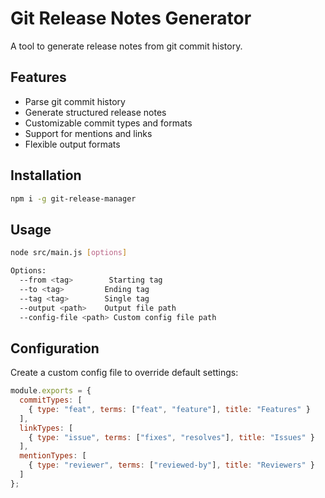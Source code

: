 # Git Release Notes Generator

A tool to generate release notes from git commit history.

## Features

- Parse git commit history
- Generate structured release notes
- Customizable commit types and formats
- Support for mentions and links
- Flexible output formats

## Installation

```bash
npm i -g git-release-manager
```

## Usage

```bash
node src/main.js [options]

Options:
  --from <tag>        Starting tag
  --to <tag>         Ending tag
  --tag <tag>        Single tag
  --output <path>    Output file path
  --config-file <path> Custom config file path
```

## Configuration

Create a custom config file to override default settings:

```javascript
module.exports = {
  commitTypes: [
    { type: "feat", terms: ["feat", "feature"], title: "Features" }
  ],
  linkTypes: [
    { type: "issue", terms: ["fixes", "resolves"], title: "Issues" }
  ],
  mentionTypes: [
    { type: "reviewer", terms: ["reviewed-by"], title: "Reviewers" }
  ]
};
```